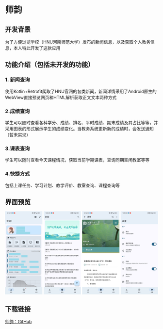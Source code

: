 # 师韵

## 开发背景

为了方便浏览学校（HNU河南师范大学）发布的新闻信息，以及获取个人教务信息，本人特此开发了这款应用

## 功能介绍（包括未开发的功能）

### 1. 新闻查询

使用Kotlin+Retrofit爬取了HNU官网的各类新闻，新闻详情采用了Android原生的WebView直接预览网页和HTML解析获取正文文本两种方式

### 2.成绩查询

学生可以随时查看各科学分、成绩、排名、平时成绩、期末成绩及其占比等等，并采用图表的形式展示学生的成绩变化。当教务系统更新新的成绩时，会发送通知（暂未实现）

### 3.课表查询

学生可以随时查看今天课程情况，获取当前学期课表，查询同期空闲教室等等

### 4.快捷方式

包括上课任务、学习计划、教学评价、教室查询、课程查询等

## 界面预览

!["Screen"](/img/Screenshot.png)

## 下载链接

[师韵：GitHub](https://raw.githubusercontent.com/JiaLiFuNia/SmartHNU/master/app/release/app-release.apk)